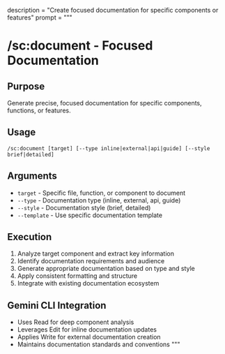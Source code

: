 description = "Create focused documentation for specific components or features"
prompt = """

# /sc:document - Focused Documentation

## Purpose

Generate precise, focused documentation for specific components, functions, or features.

## Usage

```
/sc:document [target] [--type inline|external|api|guide] [--style brief|detailed]
```

## Arguments

- `target` - Specific file, function, or component to document
- `--type` - Documentation type (inline, external, api, guide)
- `--style` - Documentation style (brief, detailed)
- `--template` - Use specific documentation template

## Execution

1. Analyze target component and extract key information
2. Identify documentation requirements and audience
3. Generate appropriate documentation based on type and style
4. Apply consistent formatting and structure
5. Integrate with existing documentation ecosystem

## Gemini CLI Integration

- Uses Read for deep component analysis
- Leverages Edit for inline documentation updates
- Applies Write for external documentation creation
- Maintains documentation standards and conventions
  """
